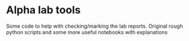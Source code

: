 # Alpha lab tools
Some code to help with checking/marking the lab reports. Original rough python scripts and some more useful notebooks with explanations